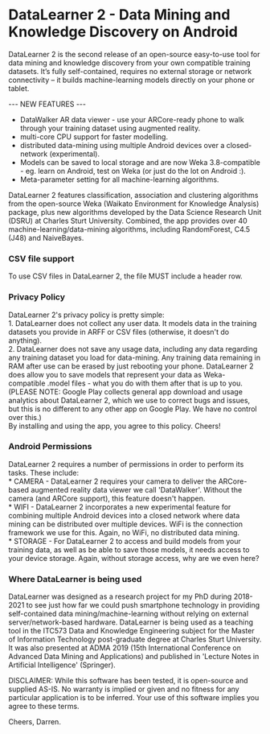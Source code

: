 # DataLearner 2 - Data Mining and Knowledge Discovery on Android

DataLearner 2 is the second release of an open-source easy-to-use tool for data mining and knowledge discovery from your own compatible training datasets. It’s fully self-contained, requires no external storage or network connectivity – it builds machine-learning models directly on your phone or tablet.

--- NEW FEATURES ---
* DataWalker AR data viewer - use your ARCore-ready phone to walk through your training dataset using augmented reality.
* multi-core CPU support for faster modelling.
* distributed data-mining using multiple Android devices over a closed-network (experimental).
* Models can be saved to local storage and are now Weka 3.8-compatible - eg. learn on Android, test on Weka (or just do the lot on Android :).
* Meta-parameter setting for all machine-learning algorithms. 

DataLearner 2 features classification, association and clustering algorithms from the open-source Weka (Waikato Environment for Knowledge Analysis) package, plus new algorithms developed by the Data Science Research Unit (DSRU) at Charles Sturt University. Combined, the app provides over 40 machine-learning/data-mining algorithms, including RandomForest, C4.5 (J48) and NaiveBayes.

<H3>CSV file support</H3>
To use CSV files in DataLearner 2, the file MUST include a header row.

<H3>Privacy Policy</H3>
DataLearner 2's privacy policy is pretty simple:
<br>1. DataLearner does not collect any user data. It models data in the training datasets you provide in ARFF or CSV files (otherwise, it doesn't do anything).
<br>2. DataLearner does not save any usage data, including any data regarding any training dataset you load for data-mining. Any training data remaining in RAM after use can be erased by just rebooting your phone. DataLearner 2 does allow you to save models that represent your data as Weka-compatible .model files - what you do with them after that is up to you.
<br>(PLEASE NOTE: Google Play collects general app download and usage analytics about DataLearner 2, which we use to correct bugs and issues, but this is no different to any other app on Google Play. We have no control over this.)
<br>By installing and using the app, you agree to this policy. Cheers!

<H3>Android Permissions</H3>
DataLearner 2 requires a number of permissions in order to perform its tasks. These include:
<br>* CAMERA - DataLearner 2 requires your camera to deliver the ARCore-based augmented reality data viewer we call 'DataWalker'. Without the camera (and ARCore support), this feature doesn't happen.
<br>* WIFI - DataLearner 2 incorporates a new experimental feature for combining multiple Android devices into a closed network where data mining can be distributed over multiple devices. WiFi is the connection framework we use for this. Again, no WiFi, no distributed data mining.
<br>* STORAGE - For DataLearner 2 to access and build models from your training data, as well as be able to save those models, it needs access to your device storage. Again, without storage access, why are we even here?

<H3>Where DataLearner is being used</H3>

DataLearner was designed as a research project for my PhD during 2018-2021 to see just how far we could push smartphone technology in providing self-contained data mining/machine-learning without relying on external server/network-based hardware. DataLearner is being used as a teaching tool in the ITC573 Data and Knowledge Engineering subject for the Master of Information Technology post-graduate degree at Charles Sturt University. It was also presented at ADMA 2019 (15th International Conference on Advanced Data Mining and Applications) and published in 'Lecture Notes in Artificial Intelligence' (Springer).

DISCLAIMER: While this software has been tested, it is open-source and supplied AS-IS. No warranty is implied or given and no fitness for any particular application is to be inferred. Your use of this software implies you agree to these terms.

Cheers,
Darren.
